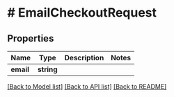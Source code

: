 # # EmailCheckoutRequest

## Properties

Name | Type | Description | Notes
------------ | ------------- | ------------- | -------------
**email** | **string** |  |

[[Back to Model list]](../../README.md#models) [[Back to API list]](../../README.md#endpoints) [[Back to README]](../../README.md)
